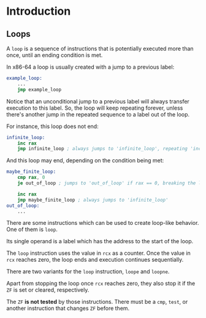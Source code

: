 # Introduction

## Loops

A `loop` is a sequence of instructions that is potentially executed more than once, until an ending condition is met.

In x86-64 a loop is usually created with a jump to a previous label:

```nasm
example_loop:
    ...
    jmp example_loop
```

Notice that an unconditional jump to a previous label will always transfer execution to this label.
So, the loop will keep repeating forever, unless there's another jump in the repeated sequence to a label out of the loop.

For instance, this loop does not end:

```nasm
infinite_loop:
    inc rax
    jmp infinite_loop ; always jumps to 'infinite_loop', repeating 'inc rax' forever
```

And this loop may end, depending on the condition being met:

```nasm
maybe_finite_loop:
    cmp rax, 0
    je out_of_loop ; jumps to 'out_of_loop' if rax == 0, breaking the loop

    inc rax
    jmp maybe_finite_loop ; always jumps to 'infinite_loop'
out_of_loop:
    ...
```

There are some instructions which can be used to create loop-like behavior.
One of them is `loop`.

Its single operand is a label which has the address to the start of the loop.

The `loop` instruction uses the value in `rcx` as a counter.
Once the value in `rcx` reaches zero, the loop ends and execution continues sequentially.

There are two variants for the `loop` instruction, `loope` and `loopne`.

Apart from stopping the loop once `rcx` reaches zero, they also stop it if the `ZF` is set or cleared, respectively.

The `ZF` **is not tested** by those instructions.
There must be a `cmp`, `test`, or another instruction that changes `ZF` before them.
